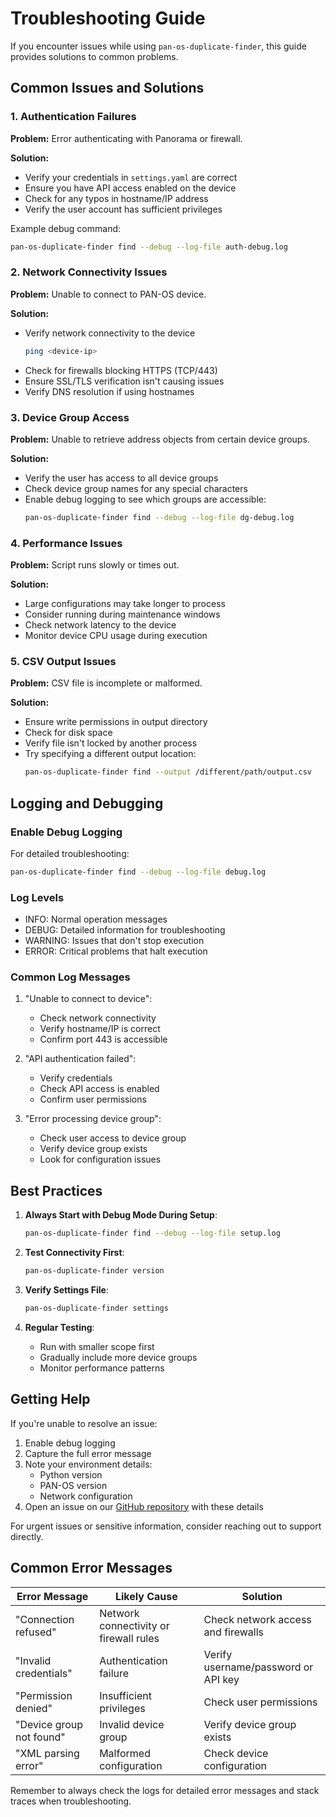 # Troubleshooting Guide

If you encounter issues while using `pan-os-duplicate-finder`, this guide provides solutions to common problems.

## Common Issues and Solutions

### 1. Authentication Failures

**Problem:** Error authenticating with Panorama or firewall.

**Solution:**
- Verify your credentials in `settings.yaml` are correct
- Ensure you have API access enabled on the device
- Check for any typos in hostname/IP address
- Verify the user account has sufficient privileges

Example debug command:

```bash
pan-os-duplicate-finder find --debug --log-file auth-debug.log
```

### 2. Network Connectivity Issues

**Problem:** Unable to connect to PAN-OS device.

**Solution:**
- Verify network connectivity to the device
  ```bash
  ping <device-ip>
  ```
- Check for firewalls blocking HTTPS (TCP/443)
- Ensure SSL/TLS verification isn't causing issues
- Verify DNS resolution if using hostnames

### 3. Device Group Access

**Problem:** Unable to retrieve address objects from certain device groups.

**Solution:**
- Verify the user has access to all device groups
- Check device group names for any special characters
- Enable debug logging to see which groups are accessible:
  ```bash
  pan-os-duplicate-finder find --debug --log-file dg-debug.log
  ```

### 4. Performance Issues

**Problem:** Script runs slowly or times out.

**Solution:**
- Large configurations may take longer to process
- Consider running during maintenance windows
- Check network latency to the device
- Monitor device CPU usage during execution

### 5. CSV Output Issues

**Problem:** CSV file is incomplete or malformed.

**Solution:**
- Ensure write permissions in output directory
- Check for disk space
- Verify file isn't locked by another process
- Try specifying a different output location:
  ```bash
  pan-os-duplicate-finder find --output /different/path/output.csv
  ```

## Logging and Debugging

### Enable Debug Logging

For detailed troubleshooting:

```bash
pan-os-duplicate-finder find --debug --log-file debug.log
```

### Log Levels
- INFO: Normal operation messages
- DEBUG: Detailed information for troubleshooting
- WARNING: Issues that don't stop execution
- ERROR: Critical problems that halt execution

### Common Log Messages

1. "Unable to connect to device":
   - Check network connectivity
   - Verify hostname/IP is correct
   - Confirm port 443 is accessible

2. "API authentication failed":
   - Verify credentials
   - Check API access is enabled
   - Confirm user permissions

3. "Error processing device group":
   - Check user access to device group
   - Verify device group exists
   - Look for configuration issues

## Best Practices

1. **Always Start with Debug Mode During Setup**:
   ```bash
   pan-os-duplicate-finder find --debug --log-file setup.log
   ```

2. **Test Connectivity First**:
   ```bash
   pan-os-duplicate-finder version
   ```

3. **Verify Settings File**:
   ```bash
   pan-os-duplicate-finder settings
   ```

4. **Regular Testing**:
   - Run with smaller scope first
   - Gradually include more device groups
   - Monitor performance patterns

## Getting Help

If you're unable to resolve an issue:

1. Enable debug logging
2. Capture the full error message
3. Note your environment details:
   - Python version
   - PAN-OS version
   - Network configuration
4. Open an issue on our [GitHub repository](https://github.com/cdot65/pan-os-duplicate-finder/issues) with these details

For urgent issues or sensitive information, consider reaching out to support directly.

## Common Error Messages

| Error Message            | Likely Cause                           | Solution                            |
|--------------------------|----------------------------------------|-------------------------------------|
| "Connection refused"     | Network connectivity or firewall rules | Check network access and firewalls  |
| "Invalid credentials"    | Authentication failure                 | Verify username/password or API key |
| "Permission denied"      | Insufficient privileges                | Check user permissions              |
| "Device group not found" | Invalid device group                   | Verify device group exists          |
| "XML parsing error"      | Malformed configuration                | Check device configuration          |

Remember to always check the logs for detailed error messages and stack traces when troubleshooting.